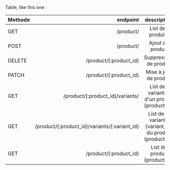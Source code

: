 Table, like this one :

Methode | endpoint | description
| :--- | ---: | :---:
GET  | /product/ | List des produits
POST  | /product/ | Ajout de produit
DELETE  | 	/product/{:product_id} | Suppression de produit
PATCH  | /product/{:product_id} | Mise à jour de produit
GET  | /product/{:product_id}/variants/ | List des variantes d'un produit {product_id}
GET  | /product/{:product_id}/variants/{:variant_id} | List de la variante {variant_id} du produit {product_id}
GET  | /product/{:product_id} | List du produit {product_id}


